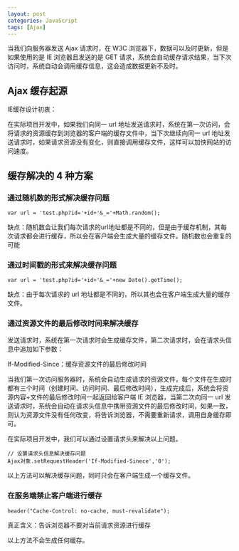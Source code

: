 ```yaml
---
layout: post
categories: JavaScript
tags: [Ajax]
---
```


当我们向服务器发送 Ajax 请求时，在 W3C 浏览器下，数据可以及时更新，但是如果使用的是 IE 浏览器且发送的是 GET 请求，系统会自动缓存请求结果，当下次访问时，系统自动会调用缓存信息，这会造成数据更新不及时。

## Ajax 缓存起源

IE缓存设计初衷：

在实际项目开发中，如果我们向同一 url 地址发送请求时，系统在第一次访问，会将请求的资源缓存到浏览器的客户端的缓存文件中，当下次继续向同一 url 地址发送请求时，如果请求资源没有变化，则直接调用缓存文件，这样可以加快网站的访问速度。

## 缓存解决的 4 种方案

### 通过随机数的形式解决缓存问题

```
var url = 'test.php?id='+id+'&_='+Math.random();
```

缺点：随机数会让我们每次请求的url地址都是不同的，但是由于缓存机制，其每次请求都会进行缓存，所以会在客户端会生成大量的缓存文件。随机数也会重复的可能

### 通过时间戳的形式来解决缓存问题

```
var url = 'test.php?id='+id+'&_='+new Date().getTime();
```

缺点：由于每次请求的 url 地址都是不同的，所以其也会在客户端生成大量的缓存文件。

### 通过资源文件的最后修改时间来解决缓存

发送请求时，系统在第一次请求时会生成缓存文件，第二次请求时，会在请求头信息中追加如下参数：

If-Modified-Since：缓存资源文件的最后修改时间

当我们第一次访问服务器时，系统会自动生成请求的资源文件，每个文件在生成时都有三个时间（创建时间、访问时间、最后修改时间），生成完成后，系统会将资源内容+文件的最后修改时间一起返回给客户端 IE 浏览器，当第二次向同一 url 发送请求时，系统会自动在请求头信息中携带资源文件的最后修改时间，如果一致，则认为资源文件没有任何改变，将告诉浏览器，不需要重新请求，调用自身缓存即可。

在实际项目开发中，我们可以通过设置请求头来解决以上问题。

```
// 设置请求头信息解决缓存问题
Ajax对象.setRequestHeader('If-Modified-Sinece','0');
```

以上方法可以解决缓存问题，同时只会在客户端生成一个缓存文件。

### 在服务端禁止客户端进行缓存

```
header("Cache-Control: no-cache, must-revalidate");
```

真正含义：告诉浏览器不要对当前请求资源进行缓存

以上方法不会生成任何缓存。